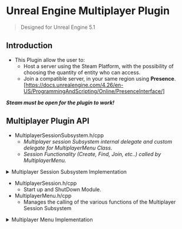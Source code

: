 # Unreal Engine Multiplayer Plugin
> Designed for Unreal Engine 5.1

## Introduction
- This Plugin allow the user to:
    - Host a server using the Steam Platform, with the possibility of choosing the quantity of entity who can access.
    - Join a compatible server, in your same region using **Presence**. [https://docs.unrealengine.com/4.26/en-US/ProgrammingAndScripting/Online/PresenceInterface/]
    
***Steam must be open for the plugin to work!*** 

## Multiplayer Plugin API

  - MultiplayerSessionSubsystem.h/cpp
    - *Multiplayer session Subsystem internal delegate and custom delegate for MultiplayerMenu Class.*
    - *Session Functionality (Create, Find, Join, etc..) called by MultiplayerMenu.*
    
<details><summary>  Multiplayer Session Subsystem Implementation </summary><blockquote>
	
## Multiplayer Session Subsystem
```C++
UCLASS()
class MULTIPLAYERSESSION_API UMultiplayerSessionSubsystem : public UGameInstanceSubsystem
```
<details><summary>  Include </summary><blockquote>

### Include
```C++
//.h inclue
#include "CoreMinimal.h"
#include "Subsystems/GameInstanceSubsystem.h"
#include "Interfaces/OnlineSessionInterface.h"
#include "MultiplayerSessionSubsystem.generated.h"

//.cpp include
#include "MultiplayerSessionSubsystem.h"
#include "OnlineSubsystem.h"
#include "OnlineSessionSettings.h"
```

</blockquote></details>
<details><summary>  Constructor </summary><blockquote>


### Constructor
```C++
UMultiplayerSessionSubsystem::UMultiplayerSessionSubsystem() :
	CreateSessionCompleteDelegate(FOnCreateSessionCompleteDelegate::CreateUObject(this, &UMultiplayerSessionSubsystem::OnCreateSessionComplete)),
	FindSessionsCompleteDelegate(FOnFindSessionsCompleteDelegate::CreateUObject(this, &ThisClass::OnFindSessionComplete)),
	JoinSessionCompleteDelegate(FOnJoinSessionCompleteDelegate::CreateUObject(this, &ThisClass::OnJoinSessionComplete)),
	DestroySessionCompleteDelegate(FOnDestroySessionCompleteDelegate::CreateUObject(this, &ThisClass::OnDestroySessionComplete)),
	StartSessionCompleteDelegate(FOnStartSessionCompleteDelegate::CreateUObject(this, &ThisClass::OnStartSessionComplete))

{
	IOnlineSubsystem* Subsystem = IOnlineSubsystem::Get();
	if (Subsystem)
	{
		SessionInterface = Subsystem->GetSessionInterface();
	}
}
```
- Bind the various delegates
- Set up the Session Interface

</details>
<details><summary>  Public Members </summary><blockquote>


### Public Members
--------------------------------------
***Custom Delegate for MultiplayerMenu Class***
```C++
//Blueprint Compatible (is UCLASS) -> Dynamic
DECLARE_DYNAMIC_MULTICAST_DELEGATE_OneParam(FMultiplayerOnCreateSessionComplete, bool, bWasSuccessful);
	FMultiplayerOnCreateSessionComplete MultiplayerOnCreateSessionComplete;
DECLARE_DYNAMIC_MULTICAST_DELEGATE_OneParam(FMultiplayerOnDestroySessionComplete, bool, bWasSuccessful);
	FMultiplayerOnDestroySessionComplete MultiplayerOnDestroySessionComplete;
DECLARE_DYNAMIC_MULTICAST_DELEGATE_OneParam(FMultiplayerOnStartSessionComplete, bool, bWasSuccessful);
	FMultiplayerOnStartSessionComplete MultiplayerOnStartSessionComplete;

//Not Blueptint Compatible (NOT UCLASS)
//Array of session found passed by ref for not copy it
DECLARE_MULTICAST_DELEGATE_TwoParams(FMultiplayerOnFindSessionComplete, const TArray<FOnlineSessionSearchResult>& SessionResult, bool bWasSuccessful);
	FMultiplayerOnFindSessionComplete MultiplayerOnFindSessionComplete;
DECLARE_MULTICAST_DELEGATE_OneParam(FMultiplayerOnJoinSessionComplete, EOnJoinSessionCompleteResult::Type Reuslt);
	FMultiplayerOnJoinSessionComplete MultiplayerOnJoinSessionComplete;
```
--------------------------------------
***Create Session Method*** 
```C++
void CreateSession(int32 NumPublicConnections, FString MatchType);
```
- Parameters:
  - int32 NumPublicConnections = Number of players that can connect.
  - FString MatchType = Set the MetchType so we'r sure to join only in the sessions we are interested in.
- Called when press the 'HostButton'
- Used to set the various Session Settings for the Session Creation
- Try to IOnlineSessionPtr->CreateSession(), if fail unbind the delegate *CreateSessionCompleteDelegateHandle* and cast the custom delegate ```MultiplayerOnCreateSessionComplete.Broadcast(false)```
--------------------------------------
***Find Session Method***
```C++
void FindSession(int32 MaxSearchResults);
```
- Parameters:
  - int32 MaxSearchResults = Max number of session searched, usually set to a high number because we're using the open steam ID 480 so there'll be a lot of possible session.
- Called when press the 'JoinButton'
- Set some search sarameters taken from ```TSharedPtr<FOnlineSessionSearch> LastSessionSearch```
- Try to IOnlineSessionPtr->FindSession(), if fail unbind the delegate *FindSessionsCompleteDelegateHandle* and cast the custom delegate ```MultiplayerOnFindSessionComplete.Broadcast(TArray<FOnlineSessionSearchResult>(), false);```
--------------------------------------
***Join Session Method***
```
void JoinSession(const FOnlineSessionSearchResult& SessionResult);
```
- Parameters:
  - const FOnlineSessionSearchResult& SessionResult = The desired session to join
- Called when Menu find a session (UMultiplayerMenu::OnFindSession)
- Try to IOnlineSessionPtr->JoinSession(), if fail unbind the delegate *JoinSessionCompleteDelegateHandle* and cast the custom delegate ```MultiplayerOnJoinSessionComplete.Broadcast(EOnJoinSessionCompleteResult::UnknownError);```
--------------------------------------
***Destroy Session Method***
```
void DestroySession();
```
- Called in CreateSession When can't create a session
- Try to IOnlineSessionPtr->DestroySession(), if fail unbind the delegate *DestroySessionCompleteDelegateHandle* and cast the custom delegate ```MultiplayerOnDestroySessionComplete.Broadcast(false);```
--------------------------------------
***Start Session Method***
```
void StartSession();
```
- No default implementation
- Called inside OnCreateSessionComplete().

</blockquote></details>	
<details><summary>  Protected Members </summary><blockquote>	
	
### Protected Members
Internal callbacks for the delegate we'll add to the online session interface delegate list, don't need to be called outside this class.
	
--------------------------------------
***On Create Session Complete Method*** 
```C++
void OnCreateSessionComplete(FName SessionName, bool bWasSuccessful);
```
- Remove *CreateSessionCompleteDelegateHandle* once the session is succesfully complete.
- Broadcast our own custom delegate for success of the creation ```MultiplayerOnCreateSessionComplete.Broadcast(bWasSuccessful);```
--------------------------------------
***On Find Session Complete Method*** 
```C++
void OnFindSessionComplete(bool bWasSuccessful);
```
- Broadcast our own custom delegate for Finding session, passing the array of SearchResult ```MultiplayerOnFindSessionComplete.Broadcast(LastSessionSearch->SearchResults, bWasSuccessful);```
- Remove *FindSessionsCompleteDelegateHandle* once the session is succesfully Found.
- In case the array of SeachResult is empty ```MultiplayerOnFindSessionComplete.Broadcast(TArray<FOnlineSessionSearchResult>(), false);```
--------------------------------------
***On Join Session Complete Method*** 
```C++
void OnJoinSessionComplete(FName SessionName, EOnJoinSessionCompleteResult::Type Result);
```
- Remove *JoinSessionCompleteDelegateHandle*
- Broadcast our own custom delegate ```MultiplayerOnJoinSessionComplete.Broadcast(Result);```
--------------------------------------
***On Destroy Session Complete Method*** 
```C++
void OnDestroySessionComplete(FName SessionName, bool bWasSuccessful);
```
- Remove *DestroySessionCompleteDelegateHandle*
- If the session was successfully destroyed but we are still trying to create a session we call the *Create Session Method* again, used if the session is destroyed by mistake.
- Broadcast our own custom delegate ```MultiplayerOnDestroySessionComplete.Broadcast(bWasSuccessful);```
--------------------------------------
***On Start Session Complete Method*** 
```C++
void OnStartSessionComplete(FName SessionName, bool bWasSuccessful);
```
- No default implementation
--------------------------------------
</blockquote></details>
<details><summary>  Private Members </summary><blockquote>	

### Private Members 

 - bool bCreateSessionOnDestroy{ false } = check this when a session has been destroyes, if true we'll create a new session.
 - int32 LastNumPublicConnections = Used by the *Create Session Method* called by *On Destroy Session Complete Method*.
 - FString LastMathType = Used by the *Create Session Method* called by *On Destroy Session Complete Method*.
 - IOnlineSessionPtr SessionInterface = Interface for accessing the session management service. 
 - TSharedPtr<FOnlineSessionSearch> LastSessionSearch = Parameter for the session search.
 - TSharedPtr<FOnlineSessionSettings> LastSessionSettings = Setting for the creation of a session.
 - A bunch of delegate and delegate handle used for internal callbacks.
	```C++
	FOnCreateSessionCompleteDelegate CreateSessionCompleteDelegate;
	FDelegateHandle CreateSessionCompleteDelegateHandle;

	FOnFindSessionsCompleteDelegate FindSessionsCompleteDelegate;
	FDelegateHandle FindSessionsCompleteDelegateHandle;

	FOnJoinSessionCompleteDelegate JoinSessionCompleteDelegate;
	FDelegateHandle JoinSessionCompleteDelegateHandle;

	FOnDestroySessionCompleteDelegate DestroySessionCompleteDelegate;
	FDelegateHandle DestroySessionCompleteDelegateHandle;

	FOnStartSessionCompleteDelegate StartSessionCompleteDelegate;
	FDelegateHandle StartSessionCompleteDelegateHandle;
	```

</blockquote></details>	
</blockquote></details>

  - MultiplayerSession.h/cpp 
    - Start up and ShutDown Module.
  - MultiplayerMenu.h/cpp 
    - Manages the calling of the various functions of the Multiplayer Session Subsystem

<details><summary>  Multiplayer Menu Implementation </summary><blockquote>
	
 ## Multiplayer Menu
```C++
UCLASS()
class MULTIPLAYERSESSION_API UMultiplayerMenu : public UUserWidget
```
<details><summary>  Include </summary><blockquote>

### Include
```C++
//.h inclue
#include "CoreMinimal.h"
#include "Blueprint/UserWidget.h"
#include "OnlineSessionSettings.h"
#include "Interfaces/OnlineSessionInterface.h"
#include "MultiplayerMenu.generated.h"

//.cpp include
#include "MultiplayerMenu.h"
#include "Components/Button.h"
#include "MultiplayerSessionSubsystem.h"
#include "OnlineSubsystem.h"
```
</blockquote></details>
<details><summary>  Public Members </summary><blockquote>
### Public Members
--------------------------------------
***Menu Set Up Method***
```C++
UFUNCTION(BlueprintCallable)
		void MenuSetUp(int32 NumConnections = 4, FString TypeOfMatch = FString(TEXT("FreeForAll")), FString LobbyPath = FString(TEXT("/Game/ThirdPerson/Maps/LobbyMap"))); 
```
- Parameters:
  - int32 NumConnections = Number of players that can connect.
  - FString TypeOfMatch = Set the MetchType so we'r sure to join only in the sessions we are interested in, in this case is "FreeForAll"
  - FString LobbyPath = set the path to the lobby Map
- Call this in the level Blueprint of the first loaded Map
- Add the Menu widget to the viewport and set the input mode on UI
- Access the Game instance for setting the MultiplayerSessionSubsystem
- Bind the callbacks to the MultiplayerSessionSubsystem calls
--------------------------------------
</blockquote></details>
<details><summary>  Protected Members </summary><blockquote>	

### Protected Members 
--------------------------------------
***Initialize Method***
```C++
virtual bool Initialize() override;
```
- Bind the custom Host button function to the delegate event HostButtonClicked using AddDynamic
- bind the custom Join button function to the delegate event JoinButtonClicked using AddDynamic
--------------------------------------
***NativeDestruct Method***
```C++
virtual void NativeDestruct() override;
```
- Called by the user widget when travel to another Level
- Inside we call the Menu Tear Down for add again input to the player
--------------------------------------
***On Create Session Method***
```C++
UFUNCTION();
void OnCreateSession(bool bWasSuccesful);
```
- Parameters
  - bool bWasSuccesful = true if succesfuly create the session
- Callback for the castom delegate called on the Multiplayer Session Subsystem ```MultiplayerOnCreateSessionComplete```
- Handle the Server travel to the lobby path
--------------------------------------
***On Destroy Session Method***
```C++
UFUNCTION();
void OnDestroySession(bool bWasSuccesful);
```
- Parameters
  - bool bWasSuccesful = true if succesfuly destroy the session
- Called on ```MultiplayerOnDestroySessionComplete```
- No default implementation
--------------------------------------
***On Start Session Method***
```C++
UFUNCTION();
void OnStartSession(bool bWasSuccesful);
```
- Parameters
  - bool bWasSuccesful = true if succesfuly start the session
- Called on ```MultiplayerOnStartSessionComplete```
- No default implementation
--------------------------------------
***On Find Session Method***
```C++
void OnFindSession(const TArray<FOnlineSessionSearchResult>& SessionResult, bool bWasSuccesful);
```
- Parameters:
  - const TArray<FOnlineSessionSearchResult>& SessionResult = array sessions found.
  - bool bWasSuccesful.
- Called on ```MultiplayerOnFindSessionComplete```.
- Check if there is a valis session in the array based on "MatchType".
- If found call ```MultiplayerSessionSubsystem->JoinSession(Result);``` for the travel.
--------------------------------------
***On Join Session Method***
```C++
void OnJoinSession(EOnJoinSessionCompleteResult::Type Reuslt);
```
- Parameters:
  - EOnJoinSessionCompleteResult::Type Reuslt = enum that let you know the state of the joining process
- Get the IP Address and the Player controller (from the game instance) and call Client Travel
--------------------------------------
</blockquote></details>
<details><summary>  Private Members </summary><blockquote>	
	
### Private Members 
--------------------------------------
***Host Button Clicked Method***
```C++
UFUNCTION();
void HostButtonClicked();
```
- When Host button is clicked call ```MultiplayerSessionSubsystem->CreateSession(NumConnection, MatchType);```
--------------------------------------
***Join Button Clicked Method***
```C++
UFUNCTION();
void JoinButtonClicked();
```
- When Join button is clicked call ```MultiplayerSessionSubsystem->FindSession(MaxSessionResult);```
--------------------------------------
***Menu Tear Down Method***
```C++
void MenuTearDown();
```
- Add again input to the player
- Called when we have to destroy the menu widget
--------------------------------------
***Variables***
   
- UPROPERTY(meta = (BindWidget)) class UButton* HostButton; = used for link the button widget to our button variable in c++ the variable has to have the exact same name of the button
- UPROPERTY(meta = (BindWidget)) class UButton* JoinButton; = used for link the button widget to our button variable in c++ the variable has to have the exact same name of the button
- class UMultiplayerSessionSubsystem* MultiplayerSessionSubsystem; = the susbsystem designed to handle all online session
- int32 NumConnection{ 4 };
- int32 MaxSessionResult{ 10000 };
- FString MatchType{ TEXT("FreeForAll") };
- FString PathToLobby{ TEXT("") };
--------------------------------------

</blockquote></details>
</blockquote></details>
